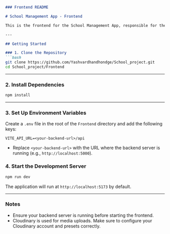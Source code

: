 ```markdown
### Frontend README

# School Management App - Frontend

This is the frontend for the School Management App, responsible for the user interface and client-side functionality.

---

## Getting Started

### 1. Clone the Repository
```bash
git clone https://github.com/Yashvardhandhondge/School_project.git
cd School_project/Frontend
```

---

### 2. Install Dependencies
```bash
npm install
```

---

### 3. Set Up Environment Variables
Create a `.env` file in the root of the `Frontend` directory and add the following keys:

```
VITE_API_URL=<your-backend-url>/api

```

- Replace `<your-backend-url>` with the URL where the backend server is running (e.g., `http://localhost:5000`).




### 4. Start the Development Server
```bash
npm run dev
```
The application will run at `http://localhost:5173` by default.

---

### Notes
- Ensure your backend server is running before starting the frontend.
- Cloudinary is used for media uploads. Make sure to configure your Cloudinary account and presets correctly.
```